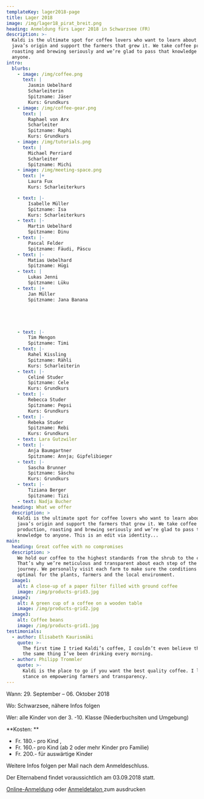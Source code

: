 ```yaml
---
templateKey: lager2018-page
title: Lager 2018
image: /img/lager18_pirat_breit.png
heading: Anmeldung fürs Lager 2018 in Schwarzsee (FR)
description: >-
  Kaldi is the ultimate spot for coffee lovers who want to learn about their
  java’s origin and support the farmers that grew it. We take coffee production,
  roasting and brewing seriously and we’re glad to pass that knowledge to
  anyone.
intro:
  blurbs:
    - image: /img/coffee.png
      text: |
        Jasmin Uebelhard
        Scharleiterin
        Spitzname: Jäser
        Kurs: Grundkurs 
    - image: /img/coffee-gear.png
      text: |
        Raphael von Arx 
        Scharleiter
        Spitzname: Raphi
        Kurs: Grundkurs
    - image: /img/tutorials.png
      text: |
        Michael Perriard
        Scharleiter 
        Spitzname: Michi 
    - image: /img/meeting-space.png
      text: |+
        Laura Fux
        Kurs: Scharleiterkurs

    - text: |-
        Isabelle Müller
        Spitzname: Isa
        Kurs: Scharleiterkurs
    - text: |-
        Martin Uebelhard
        Spitzname: Dinu
    - text: |-
        Pascal Felder
        Spitzname: Fäudi, Päscu
    - text: |-
        Matias Uebelhard
        Spitzname: Hügi
    - text: |
        Lukas Jenni
        Spitzname: Lüku
    - text: |+
        Jan Müller
        Spitzname: Jana Banana





    - text: |-
        Tim Mengon
        Spitzname: Timi
    - text: |-
        Rahel Kissling
        Spitzname: Rähli
        Kurs: Scharleiterin
    - text: |-
        Celiné Studer
        Spitzname: Cele
        Kurs: Grundkurs
    - text: |-
        Rebecca Studer 
        Spitzname: Pepsi
        Kurs: Grundkurs
    - text: |-
        Rebeka Studer
        Spitzname: Rebi
        Kurs: Grundkurs
    - text: Lara Gutzwiler
    - text: |-
        Anja Baumgartner
        Spitzname: Annja; Gipfelibieger
    - text: |-
        Sascha Brunner
        Spitzname: Säschu
        Kurs: Grundkurs
    - text: |-
        Tiziana Berger
        Spitzname: Tizi
    - text: Nadja Bucher
  heading: What we offer
  description: >
    Kaldi is the ultimate spot for coffee lovers who want to learn about their
    java’s origin and support the farmers that grew it. We take coffee
    production, roasting and brewing seriously and we’re glad to pass that
    knowledge to anyone. This is an edit via identity...
main:
  heading: Great coffee with no compromises
  description: >
    We hold our coffee to the highest standards from the shrub to the cup.
    That’s why we’re meticulous and transparent about each step of the coffee’s
    journey. We personally visit each farm to make sure the conditions are
    optimal for the plants, farmers and the local environment.
  image1:
    alt: A close-up of a paper filter filled with ground coffee
    image: /img/products-grid3.jpg
  image2:
    alt: A green cup of a coffee on a wooden table
    image: /img/products-grid2.jpg
  image3:
    alt: Coffee beans
    image: /img/products-grid1.jpg
testimonials:
  - author: Elisabeth Kaurismäki
    quote: >-
      The first time I tried Kaldi’s coffee, I couldn’t even believe that was
      the same thing I’ve been drinking every morning.
  - author: Philipp Trommler
    quote: >-
      Kaldi is the place to go if you want the best quality coffee. I love their
      stance on empowering farmers and transparency.
---
```

Wann: 29. September – 06. Oktober 2018

Wo: Schwarzsee, nähere Infos folgen

Wer: alle Kinder von der 3. -10. Klasse (Niederbuchsiten und Umgebung)

**Kosten: **

* Fr. 180.- pro Kind,  
* Fr. 160.- pro Kind (ab 2 oder mehr Kinder pro Familie)
* Fr. 200.- für auswärtige Kinder

Weitere Infos folgen per Mail nach dem Anmeldeschluss. 

Der Elternabend findet voraussichtlich am 03.09.2018 statt.

[Online-Anmeldung](/anmeldung) oder [Anmeldetalon ](/anmeldung_lager_2018.pdf)zum ausdrucken
